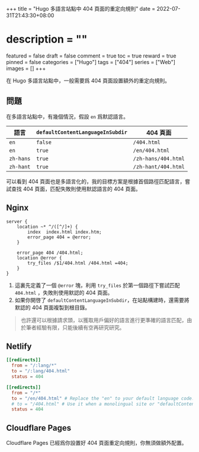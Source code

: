 +++
title = "Hugo 多語言站點中 404 頁面的重定向規則"
date = 2022-07-31T21:43:30+08:00
# description = ""
featured = false
draft = false
comment = true
toc = true
reward = true
pinned = false
categories = ["Hugo"]
tags = ["404"]
series = ["Web"]
images = []
+++

在 Hugo 多語言站點中，一般需要爲 404 頁面設置額外的重定向規則。

<!--more-->

## 問題

在多語言站點中，有幾個情況，假設 `en` 爲默認語言。

| 語言 | `defaultContentLanguageInSubdir` | 404 頁面 |
|---|---|---|
| `en` | `false` | `/404.html` |
| `en` | `true` | `/en/404.html` |
| `zh-hans` | `true` | `/zh-hans/404.html` |
| `zh-hant` | `true` | `/zh-hant/404.html` |

可以看到 404 頁面也是多語言化的，我的目標方案是根據首個路徑匹配語言，嘗試查找 404 頁面，匹配失敗則使用默認語言的 404 頁面。

## Nginx

```nginx
server {
    location ~* ^/([^/]+) {
        index  index.html index.htm;
        error_page 404 = @error;
    }

    error_page 404 /404.html;
    location @error {
        try_files /$1/404.html /404.html =404;
    }
}
```

1. 這裏先定義了一個 `@error` 塊，利用 `try_files` 於第一個路徑下嘗試匹配 `404.html` ，失敗則使用默認的 404 頁面。
1. 如果你開啓了 `defaultContentLanguageInSubdir`，在站點構建時，還需要將默認的 404 頁面複製到根目錄。

> 也許還可以根據請求頭，以獲取用戶偏好的語言進行更準確的語言匹配，由於筆者經驗有限，只能後續有空再研究研究。

## Netlify

```toml
[[redirects]]
  from = "/:lang/*"
  to = "/:lang/404.html"
  status = 404

[[redirects]]
  from = "/*"
  to = "/en/404.html" # Replace the "en" to your default language code.
  # to = "/404.html" # Use it when a monolingual site or "defaultContentLanguageInSubdir" is disabled.
  status = 404
```

## Cloudflare Pages

Cloudflare Pages 已經爲你設置好 404 頁面重定向規則，你無須做額外配置。
